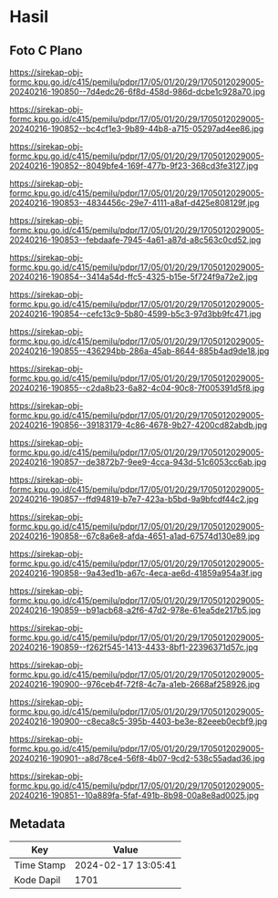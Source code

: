 # Hasil

## Foto C Plano

https://sirekap-obj-formc.kpu.go.id/c415/pemilu/pdpr/17/05/01/20/29/1705012029005-20240216-190850--7d4edc26-6f8d-458d-986d-dcbe1c928a70.jpg

https://sirekap-obj-formc.kpu.go.id/c415/pemilu/pdpr/17/05/01/20/29/1705012029005-20240216-190852--bc4cf1e3-9b89-44b8-a715-05297ad4ee86.jpg

https://sirekap-obj-formc.kpu.go.id/c415/pemilu/pdpr/17/05/01/20/29/1705012029005-20240216-190852--8049bfe4-169f-477b-9f23-368cd3fe3127.jpg

https://sirekap-obj-formc.kpu.go.id/c415/pemilu/pdpr/17/05/01/20/29/1705012029005-20240216-190853--4834456c-29e7-4111-a8af-d425e808129f.jpg

https://sirekap-obj-formc.kpu.go.id/c415/pemilu/pdpr/17/05/01/20/29/1705012029005-20240216-190853--febdaafe-7945-4a61-a87d-a8c563c0cd52.jpg

https://sirekap-obj-formc.kpu.go.id/c415/pemilu/pdpr/17/05/01/20/29/1705012029005-20240216-190854--3414a54d-ffc5-4325-b15e-5f724f9a72e2.jpg

https://sirekap-obj-formc.kpu.go.id/c415/pemilu/pdpr/17/05/01/20/29/1705012029005-20240216-190854--cefc13c9-5b80-4599-b5c3-97d3bb9fc471.jpg

https://sirekap-obj-formc.kpu.go.id/c415/pemilu/pdpr/17/05/01/20/29/1705012029005-20240216-190855--436294bb-286a-45ab-8644-885b4ad9de18.jpg

https://sirekap-obj-formc.kpu.go.id/c415/pemilu/pdpr/17/05/01/20/29/1705012029005-20240216-190855--c2da8b23-6a82-4c04-90c8-7f005391d5f8.jpg

https://sirekap-obj-formc.kpu.go.id/c415/pemilu/pdpr/17/05/01/20/29/1705012029005-20240216-190856--39183179-4c86-4678-9b27-4200cd82abdb.jpg

https://sirekap-obj-formc.kpu.go.id/c415/pemilu/pdpr/17/05/01/20/29/1705012029005-20240216-190857--de3872b7-9ee9-4cca-943d-51c6053cc6ab.jpg

https://sirekap-obj-formc.kpu.go.id/c415/pemilu/pdpr/17/05/01/20/29/1705012029005-20240216-190857--ffd94819-b7e7-423a-b5bd-9a9bfcdf44c2.jpg

https://sirekap-obj-formc.kpu.go.id/c415/pemilu/pdpr/17/05/01/20/29/1705012029005-20240216-190858--67c8a6e8-afda-4651-a1ad-67574d130e89.jpg

https://sirekap-obj-formc.kpu.go.id/c415/pemilu/pdpr/17/05/01/20/29/1705012029005-20240216-190858--9a43ed1b-a67c-4eca-ae6d-41859a954a3f.jpg

https://sirekap-obj-formc.kpu.go.id/c415/pemilu/pdpr/17/05/01/20/29/1705012029005-20240216-190859--b91acb68-a2f6-47d2-978e-61ea5de217b5.jpg

https://sirekap-obj-formc.kpu.go.id/c415/pemilu/pdpr/17/05/01/20/29/1705012029005-20240216-190859--f262f545-1413-4433-8bf1-22396371d57c.jpg

https://sirekap-obj-formc.kpu.go.id/c415/pemilu/pdpr/17/05/01/20/29/1705012029005-20240216-190900--976ceb4f-72f8-4c7a-a1eb-2668af258926.jpg

https://sirekap-obj-formc.kpu.go.id/c415/pemilu/pdpr/17/05/01/20/29/1705012029005-20240216-190900--c8eca8c5-395b-4403-be3e-82eeeb0ecbf9.jpg

https://sirekap-obj-formc.kpu.go.id/c415/pemilu/pdpr/17/05/01/20/29/1705012029005-20240216-190901--a8d78ce4-56f8-4b07-9cd2-538c55adad36.jpg

https://sirekap-obj-formc.kpu.go.id/c415/pemilu/pdpr/17/05/01/20/29/1705012029005-20240216-190851--10a889fa-5faf-491b-8b98-00a8e8ad0025.jpg


## Metadata

| Key        | Value               |
| ---------- | ------------------- |
| Time Stamp | 2024-02-17 13:05:41 |
| Kode Dapil | 1701                |



